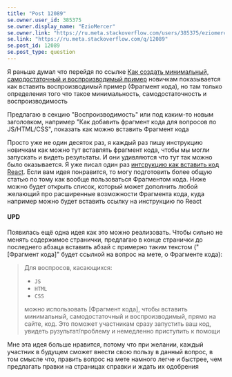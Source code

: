 ```yaml
---
title: "Post 12089"
se.owner.user_id: 385375
se.owner.display_name: "EzioMercer"
se.owner.link: "https://ru.meta.stackoverflow.com/users/385375/eziomercer"
se.link: "https://ru.meta.stackoverflow.com/q/12089"
se.post_id: 12089
se.post_type: question
---
```

<p>Я раньше думал что перейдя по ссылке <a href="https://ru.stackoverflow.com/help/minimal-reproducible-example">Как создать минимальный, самодостаточный и воспроизводимый пример</a> новичкам показывается как вставить воспроизводимый пример (Фрагмент кода), но там только определения того что такое минимальность, самодостаточность и воспроизводимость</p>
<p>Предлагаю в секцию &quot;Воспроизводимость&quot; или под каким-то новым заголовком, например &quot;Как добавить фрагмент кода для вопросов по JS/HTML/CSS&quot;, показать как можно вставить Фрагмент кода</p>
<p>Просто уже не один десяток раз, я каждый раз пишу инструкцию новичкам как можно тут вставлять фрагмент кода, чтобы мы могли запускать и видеть результаты. И они удивляются что тут так можно было оказывается. Я уже писал один раз <a href="https://ru.meta.stackoverflow.com/questions/12004/%d0%9a%d0%b0%d0%ba-%d0%b2-%d0%a4%d1%80%d0%b0%d0%b3%d0%bc%d0%b5%d0%bd%d1%82-%d0%ba%d0%be%d0%b4%d0%b0-stack-snippet-%d0%bf%d0%b8%d1%81%d0%b0%d1%82%d1%8c-react-%d0%ba%d0%be%d0%b4-%d1%81-%d0%bf%d0%be%d0%b4%d0%b4%d0%b5%d1%80%d0%b6%d0%ba%d0%be%d0%b9-jsx">интсрукцию как вставить код React</a>. Если вам идея понравится, то могу подготовить более общую статью по тому как вообще пользоваться Фрагментом кода. Ниже можно будет открыть список, который может дополнить любой желающий про расширенные возможности Фрагмента кода, куда например можно будет вставить ссылку на инструкцию по React</p>
<h4>UPD</h4>
<p>Появилась ещё одна идея как это можно реализовать. Чтобы сильно не менять содержимое странички, предлагаю в конце странички до последнего абзаца вставить абзай с примерно таким текстом (&quot;[Фрагмент кода]&quot; будет ссылкой на вопрос на мете, о Фрагменте кода):</p>
<blockquote>
<p>Для воспросов, касающихся:</p>
<ul>
<li><code>JS</code></li>
<li><code>HTML</code></li>
<li><code>CSS</code></li>
</ul>
<p>можно использовать [Фрагмент кода], чтобы вставить минимальный, самодостаточный и воспроизводимый, прямо на сайте, код. Это поможет участникам сразу запустить ваш код, увидеть рузультат/проблему и немедленно приступить к помощи</p>
</blockquote>
<p>Мне эта идея больше нравится, потому что при желании, каждый участник в будущем сможет внести свою пользу в данный вопрос, в том смысле что, править вопрос на мете намного легче и быстрее, чем предлагать правки на страницах справки и ждать их одобрения</p>
